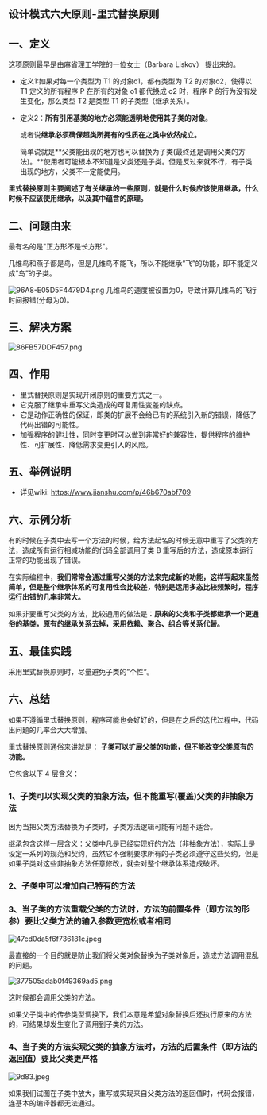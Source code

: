 ## 设计模式六大原则-里式替换原则
  
## 一、定义
这项原则最早是由麻省理工学院的一位女士（Barbara Liskov） 提出来的。

* 定义1:如果对每一个类型为 T1 的对象o1，都有类型为 T2 的对象o2，使得以 T1 定义的所有程序 P 在所有的对象 o1 都代换成 o2 时，程序 P 的行为没有发生变化，那么类型 T2 是类型 T1 的子类型（继承关系）。

* 定义2：**所有引用基类的地方必须能透明地使用其子类的对象**。

    或者说**继承必须确保超类所拥有的性质在之类中依然成立。**

    简单说就是**父类能出现的地方也可以替换为子类(最终还是调用父类的方法)。**使用者可能根本不知道是父类还是子类。但是反过来就不行，有子类出现的地方，父类不一定能使用。

**里式替换原则主要阐述了有关继承的一些原则，就是什么时候应该使用继承，什么时候不应该使用继承，以及其中蕴含的原理。**

## 二、问题由来
最有名的是"正方形不是长方形"。

几维鸟和燕子都是鸟，但是几维鸟不能飞，所以不能继承“飞”的功能，即不能定义成“鸟”的子类。

![96A8-E05D5F4479D4.png](https://pic.imgdb.cn/item/62b87f382f2591908882d288.png)
几维鸟的速度被设置为0，导致计算几维鸟的飞行时间报错(分母为0)。
 
## 三、解决方案
![86FB57DDF457.png](https://pic.imgdb.cn/item/62b8805a2f259190888453e3.png)
 
## 四、作用
* 里式替换原则是实现开闭原则的重要方式之一。
* 它克服了继承中重写父类造成的可复用性变差的缺点。
* 它是动作正确性的保证，即类的扩展不会给已有的系统引入新的错误，降低了代码出错的可能性。
* 加强程序的健壮性，同时变更时可以做到非常好的兼容性，提供程序的维护性、可扩展性、降低需求变更引入的风险。
 
## 五、举例说明
* 详见wiki: https://www.jianshu.com/p/46b670abf709
 
## 六、示例分析
有的时候在子类中去写一个方法的时候，给方法起名的时候无意中重写了父类的方法，造成所有运行相减功能的代码全部调用了类 B 重写后的方法，造成原本运行正常的功能出现了错误。

在实际编程中，**我们常常会通过重写父类的方法来完成新的功能，这样写起来虽然简单，但是整个继承体系的可复用性会比较差，特别是运用多态比较频繁时，程序运行出错的几率非常大。**

如果非要重写父类的方法，比较通用的做法是：**原来的父类和子类都继承一个更通俗的基类，原有的继承关系去掉，采用依赖、聚合、组合等关系代替。**

## 五、最佳实践
采用里式替换原则时，尽量避免子类的”个性“。

## 六、总结
如果不遵循里式替换原则，程序可能也会好好的，但是在之后的迭代过程中，代码出问题的几率会大大增加。

里式替换原则通俗来讲就是：
**子类可以扩展父类的功能，但不能改变父类原有的功能。**

它包含以下 4 层含义：
### 1、**子类可以实现父类的抽象方法，但不能重写(覆盖)父类的非抽象方法**
因为当把父类方法替换为子类时，子类方法逻辑可能有问题不适合。

继承包含这样一层含义：父类中凡是已经实现好的方法（非抽象方法），实际上是设定一系列的规范和契约，虽然它不强制要求所有的子类必须遵守这些契约，但是如果子类对这些非抽象方法任意修改，就会对整个继承体系造成破坏。

### 2、**子类中可以增加自己特有的方法**

### 3、当子类的方法重载父类的方法时，方法的前置条件（即方法的形参）要比父类方法的输入参数更宽松或者相同

![47cd0da5f6f736181c.jpeg](https://pic.imgdb.cn/item/62b921e11d64b0706683e46c.jpg)

最直接的一个目的就是防止我们将父类对象替换为子类对象后，造成方法调用混乱的问题。

![377505adab0f49369ad5.png](https://pic.imgdb.cn/item/62b922421d64b07066845485.png)

这时候都会调用父类的方法。

如果父子类中的传参类型调换下，我们本意是希望对象替换后还执行原来的方法的，可结果却发生变化了调用到子类的方法。

### 4、当子类的方法实现父类的抽象方法时，方法的后置条件（即方法的返回值）要比父类更严格 

![9d83.jpeg](https://pic.imgdb.cn/item/62b945ca1d64b07066b475cf.jpg)

如果我们试图在子类中放大，重写或实现来自父类方法的返回值时，代码会报错，连基本的编译器都无法通过。


